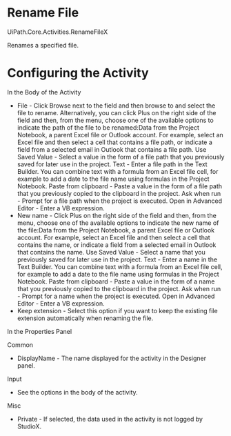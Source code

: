 ﻿# Rename File

UiPath.Core.Activities.RenameFileX

Renames a specified file.

# Configuring the Activity

In the Body of the Activity

* File - Click Browse next to the field and then browse to and select the file to rename. Alternatively, you can click Plus on the right side of the field and then, from the menu, choose one of the available options to indicate the path of the file to be renamed:Data from the Project Notebook, a parent Excel file or Outlook account. For example, select an Excel file and then select a cell that contains a file path, or indicate a field from a selected email in Outlook that contains a file path. Use Saved Value - Select a value in the form of a file path that you previously saved for later use in the project. Text - Enter a file path in the Text Builder. You can combine text with a formula from an Excel file cell, for example to add a date to the file name using formulas in the Project Notebook. Paste from clipboard - Paste a value in the form of a file path that you previously copied to the clipboard in the project. Ask when run - Prompt for a file path when the project is executed. Open in Advanced Editor - Enter a VB expression.
* New name - Click Plus on the right side of the field and then, from the menu, choose one of the available options to indicate the new name of the file:Data from the Project Notebook, a parent Excel file or Outlook account. For example, select an Excel file and then select a cell that contains the name, or indicate a field from a selected email in Outlook that contains the name. Use Saved Value - Select a name that you previously saved for later use in the project. Text - Enter a name in the Text Builder. You can combine text with a formula from an Excel file cell, for example to add a date to the file name using formulas in the Project Notebook. Paste from clipboard - Paste a value in the form of a name that you previously copied to the clipboard in the project. Ask when run - Prompt for a name when the project is executed. Open in Advanced Editor - Enter a VB expression.
* Keep extension - Select this option if you want to keep the existing file extension automatically when renaming the file.

In the Properties Panel

Common

* DisplayName - The name displayed for the activity in the Designer panel.

Input

* See the options in the body of the activity.

Misc

* Private - If selected, the data used in the activity is not logged by StudioX.
